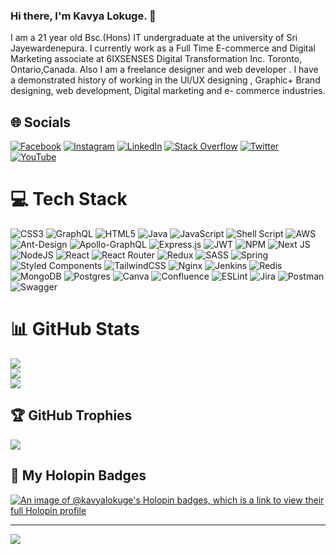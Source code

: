 ### Hi there, I'm Kavya Lokuge. 👋


<!-- **kavyaLokuge/kavyaLokuge** is a ✨ _special_ ✨ repository because its `README.md` (this file) appears on your GitHub profile.

Here are some ideas to get you started: -->


I am a 21 year old Bsc.(Hons) IT undergraduate at the university of Sri Jayewardenepura. I currently work as a Full Time E-commerce and Digital Marketing associate at 6IXSENSES Digital Transformation Inc. Toronto, Ontario,Canada. Also I am a freelance designer and web developer . I have a demonstrated history of working in the UI/UX designing , Graphic+ Brand designing, web development, Digital marketing and e- commerce industries.


<!-- ![Github stats](https://github-readme-stats.vercel.app/api?username=KavyaLokuge) -->




## 🌐 Socials
[![Facebook](https://img.shields.io/badge/Facebook-%231877F2.svg?logo=Facebook&logoColor=white)](https://web.facebook.com/profile.php?id=100077293887313) 
[![Instagram](https://img.shields.io/badge/Instagram-%23E4405F.svg?logo=Instagram&logoColor=white)](https://instagram.com/KavyaLokuge) 
[![LinkedIn](https://img.shields.io/badge/LinkedIn-%230077B5.svg?logo=linkedin&logoColor=white)](https://www.linkedin.com/in/kavya-lokuge-7a085619b/) 
[![Stack Overflow](https://img.shields.io/badge/-Stackoverflow-FE7A16?logo=stack-overflow&logoColor=white)](https://stackoverflow.com/users/15681401/kavya-lokuge) 
[![Twitter](https://img.shields.io/badge/Twitter-%231DA1F2.svg?logo=Twitter&logoColor=white)](https://twitter.com) 
[![YouTube](https://img.shields.io/badge/YouTube-%23FF0000.svg?logo=YouTube&logoColor=white)](https://youtube.com) 

# 💻 Tech Stack
![CSS3](https://img.shields.io/badge/css3-%231572B6.svg?style=for-the-badge&logo=css3&logoColor=white) ![GraphQL](https://img.shields.io/badge/-GraphQL-E10098?style=for-the-badge&logo=graphql&logoColor=white) ![HTML5](https://img.shields.io/badge/html5-%23E34F26.svg?style=for-the-badge&logo=html5&logoColor=white) ![Java](https://img.shields.io/badge/java-%23ED8B00.svg?style=for-the-badge&logo=java&logoColor=white) ![JavaScript](https://img.shields.io/badge/javascript-%23323330.svg?style=for-the-badge&logo=javascript&logoColor=%23F7DF1E) ![Shell Script](https://img.shields.io/badge/shell_script-%23121011.svg?style=for-the-badge&logo=gnu-bash&logoColor=white) ![AWS](https://img.shields.io/badge/AWS-%23FF9900.svg?style=for-the-badge&logo=amazon-aws&logoColor=white) ![Ant-Design](https://img.shields.io/badge/-AntDesign-%230170FE?style=for-the-badge&logo=ant-design&logoColor=white) ![Apollo-GraphQL](https://img.shields.io/badge/-ApolloGraphQL-311C87?style=for-the-badge&logo=apollo-graphql) ![Express.js](https://img.shields.io/badge/express.js-%23404d59.svg?style=for-the-badge&logo=express&logoColor=%2361DAFB) ![JWT](https://img.shields.io/badge/JWT-black?style=for-the-badge&logo=JSON%20web%20tokens) ![NPM](https://img.shields.io/badge/NPM-%23000000.svg?style=for-the-badge&logo=npm&logoColor=white) ![Next JS](https://img.shields.io/badge/Next-black?style=for-the-badge&logo=next.js&logoColor=white) ![NodeJS](https://img.shields.io/badge/node.js-6DA55F?style=for-the-badge&logo=node.js&logoColor=white) ![React](https://img.shields.io/badge/react-%2320232a.svg?style=for-the-badge&logo=react&logoColor=%2361DAFB) ![React Router](https://img.shields.io/badge/React_Router-CA4245?style=for-the-badge&logo=react-router&logoColor=white) ![Redux](https://img.shields.io/badge/redux-%23593d88.svg?style=for-the-badge&logo=redux&logoColor=white) ![SASS](https://img.shields.io/badge/SASS-hotpink.svg?style=for-the-badge&logo=SASS&logoColor=white) ![Spring](https://img.shields.io/badge/spring-%236DB33F.svg?style=for-the-badge&logo=spring&logoColor=white) ![Styled Components](https://img.shields.io/badge/styled--components-DB7093?style=for-the-badge&logo=styled-components&logoColor=white) ![TailwindCSS](https://img.shields.io/badge/tailwindcss-%2338B2AC.svg?style=for-the-badge&logo=tailwind-css&logoColor=white) ![Nginx](https://img.shields.io/badge/nginx-%23009639.svg?style=for-the-badge&logo=nginx&logoColor=white) ![Jenkins](https://img.shields.io/badge/jenkins-%232C5263.svg?style=for-the-badge&logo=jenkins&logoColor=white) ![Redis](https://img.shields.io/badge/redis-%23DD0031.svg?style=for-the-badge&logo=redis&logoColor=white) ![MongoDB](https://img.shields.io/badge/MongoDB-%234ea94b.svg?style=for-the-badge&logo=mongodb&logoColor=white) ![Postgres](https://img.shields.io/badge/postgres-%23316192.svg?style=for-the-badge&logo=postgresql&logoColor=white) ![Canva](https://img.shields.io/badge/Canva-%2300C4CC.svg?style=for-the-badge&logo=Canva&logoColor=white) ![Confluence](https://img.shields.io/badge/confluence-%23172BF4.svg?style=for-the-badge&logo=confluence&logoColor=white) ![ESLint](https://img.shields.io/badge/ESLint-4B3263?style=for-the-badge&logo=eslint&logoColor=white) ![Jira](https://img.shields.io/badge/jira-%230A0FFF.svg?style=for-the-badge&logo=jira&logoColor=white) ![Postman](https://img.shields.io/badge/Postman-FF6C37?style=for-the-badge&logo=postman&logoColor=white) ![Swagger](https://img.shields.io/badge/-Swagger-%23Clojure?style=for-the-badge&logo=swagger&logoColor=white)
# 📊 GitHub Stats
![](https://github-readme-stats.vercel.app/api?username=KavyaLokuge&theme=default&hide_border=false&include_all_commits=true&count_private=true)<br/>
![](https://github-readme-streak-stats.herokuapp.com/?user=KavyaLokuge&theme=default&hide_border=false)<br/>
![](https://github-readme-stats.vercel.app/api/top-langs/?username=laniltee&theme=default&hide_border=false&include_all_commits=true&count_private=true&layout=compact)

## 🏆 GitHub Trophies
![](https://github-profile-trophy.vercel.app/?username=KavyaLokuge&theme=flat&no-frame=false&no-bg=true&margin-w=4)

## 🏅 My Holopin Badges
[![An image of @kavyalokuge's Holopin badges, which is a link to view their full Holopin profile](https://holopin.me/kavyalokuge)](https://holopin.io/@kavyalokuge)

---
[![](https://visitcount.itsvg.in/api?id=KavyaLokuge&icon=0&color=1)](https://visitcount.itsvg.in)

<!-- Proudly created with GPRM ( https://gprm.itsvg.in ) -->

